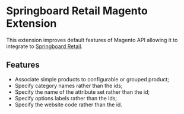 # Springboard Retail Magento Extension

This extension improves default features of Magento API allowing it
to integrate to [Springboard Retail](https://springboardretail.com).

## Features

* Associate simple products to configurable or grouped product;
* Specify category names rather than the ids;
* Specify the name of the attribute set rather than the id;
* Specify options labels rather than the ids;
* Specify the website code rather than the id.
